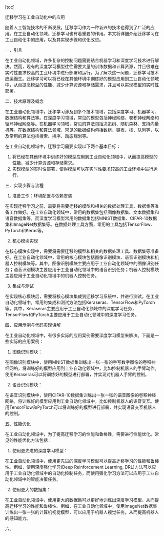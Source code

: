
[toc]                    
                
                
迁移学习在工业自动化中的应用

随着人工智能技术的不断发展，迁移学习作为一种新兴的技术也得到了广泛的应用。在工业自动化领域，迁移学习也有着重要的作用。本文将详细介绍迁移学习在工业自动化中的应用，以及其实现步骤和优化改进。

一、引言

在工业自动化领域，许多复杂的控制问题需要结合机器学习和深度学习技术进行解决。然而，现有的深度学习模型往往需要大量的训练数据和计算资源，并且很难在实时性要求较高的工业环境中进行部署和运行。为了解决这一问题，迁移学习技术应运而生。迁移学习可以将已经在其他环境中训练好的模型应用到工业自动化领域中，从而提高模型的性能、减少计算资源和存储需求，并且可以实现模型的实时性部署。

二、技术原理及概念

在工业自动化领域中，迁移学习涉及到多个技术领域，包括深度学习、机器学习、数据结构和算法等。在深度学习领域，常见的模型包括神经网络、卷积神经网络和循环神经网络等。在机器学习领域，常见的算法包括决策树、随机森林、支持向量机等。在数据结构和算法领域，常见的数据结构包括数组、链表、栈、队列等，以及常用的算法包括搜索、排序、动态规划等。

在工业自动化领域中，迁移学习需要实现以下两个基本目标：

1. 将已经在其他环境中训练好的模型应用到工业自动化领域中，从而提高模型的性能、减少计算资源和存储需求。
2. 实现模型的实时性部署，使得模型可以在实时性要求较高的工业环境中进行运行。

三、实现步骤与流程

1. 准备工作：环境配置与依赖安装

在实现迁移学习之前，需要将需要迁移的模型和相关的数据处理工具、数据集等准备工作做好。在工业自动化领域中，常用的数据集包括图像数据集、文本数据集和语音数据集等，而深度学习模型常用的数据集包括MNIST数据集、CIFAR-10数据集和ImageNet数据集等。在数据处理工具方面，常用的工具包括TensorFlow、PyTorch和Keras等。

2. 核心模块实现

在核心模块实现中，需要将需要迁移的模型和相关的数据处理工具、数据集等准备好。在工业自动化领域中，常用的核心模块包括图像识别模块、语音识别模块和机器人控制模块等。其中，图像识别模块主要应用于工业自动化领域中的图像识别任务；语音识别模块主要应用于工业自动化领域中的语音识别任务；机器人控制模块主要应用于工业自动化领域中的机器人控制任务。

3. 集成与测试

在实现核心模块后，需要将核心模块集成到迁移学习系统中，并进行测试。在工业自动化领域中，常用的集成和测试方法包括Keraseras、TensorFlow和PyTorch等。其中，Keraseras主要应用于工业自动化领域中的深度学习任务，TensorFlow和PyTorch主要应用于工业自动化领域中的深度学习任务。

四、应用示例与代码实现讲解

在工业自动化领域中，有很多实际的应用案例需要深度学习模型来解决。下面是一些实际的应用案例：

1. 图像识别模块：

在图像识别模块中，使用MNIST数据集训练出一张一张的手写数字图像的卷积神经网络，将训练好的模型应用到工业自动化领域中，比如控制机器人的手臂动作。使用Keraseras可以将训练好的模型进行部署，并实现对机器人手臂的控制。

2. 语音识别模块：

在语音识别模块中，使用CIFAR-10数据集训练出一张一张的语音图像的卷积神经网络，将训练好的模型应用到工业自动化领域中，比如控制机器人的语音交互。使用TensorFlow和PyTorch可以将训练好的模型进行部署，并实现语音交互机器人的控制。

五、性能优化

在工业自动化领域中，为了提高迁移学习的性能和鲁棒性，需要进行性能优化。常见的性能优化方法包括：

1. 使用更先进的深度学习模型：

在工业自动化领域中，使用更先进的深度学习模型可以提高迁移学习的性能和鲁棒性。例如，使用深度强化学习(Deep Reinforcement Learning, DRL)方法可以应用于工业自动化领域中的自动化控制任务，而使用强化学习方法可以应用于工业自动化领域中的智能决策任务。

2. 使用更大的数据集：

在工业自动化领域中，使用更大的数据集可以更好地训练出深度学习模型，从而提高迁移学习的性能和鲁棒性。例如，在工业自动化领域中，使用ImageNet数据集训练出一张一张的计算机视觉模型，可以应用于机器人视觉任务，从而提高机器人的感知能力。

六、

